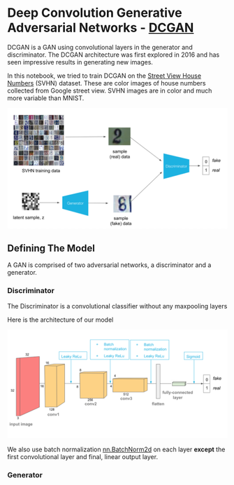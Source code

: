 # Deep Convolution Generative Adversarial Networks - [DCGAN](https://arxiv.org/pdf/1511.06434.pdf)

DCGAN is a GAN using convolutional layers in the generator and discriminator. The DCGAN architecture was first explored in 2016 and has seen impressive results in generating new images.

In this notebook, we tried to train DCGAN on the [Street View House Numbers](http://ufldl.stanford.edu/housenumbers/) (SVHN) dataset. These are color images of house numbers collected from Google street view. SVHN images are in color and much more variable than MNIST.

![SVHN](https://github.com/Shahrullo/GAN/blob/main/dcgan/assets/svhn_dcgan.png)


## Defining The Model
A GAN is comprised of two adversarial networks, a discriminator and a generator.

### Discriminator

The Discriminator is a convolutional classifier without any maxpooling layers

Here is the architecture of our model

![Discriminator](https://github.com/Shahrullo/GAN/blob/main/dcgan/assets/conv_discriminator.png)

We also use batch normalization [nn.BatchNorm2d](https://pytorch.org/docs/stable/nn.html#batchnorm2d) on each layer **except** the first convolutional layer and final, linear output layer.  

### Generator
